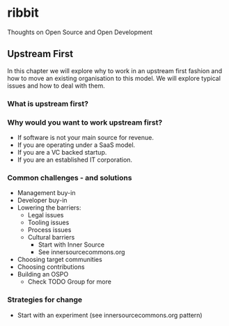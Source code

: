 # ribbit
Thoughts on Open Source and Open Development

## Upstream First

In this chapter we will explore why to work in an upstream first fashion and how to move an existing organisation to this model. We will explore typical issues and how to deal with them.

### What is upstream first?

### Why would you want to work upstream first?

* If software is not your main source for revenue.
* If you are operating under a SaaS model.
* If you are a VC backed startup.
* If you are an established IT corporation.

### Common challenges - and solutions

* Management buy-in
* Developer buy-in
* Lowering the barriers:
   * Legal issues
   * Tooling issues
   * Process issues
   * Cultural barriers
      * Start with Inner Source
      * See innersourcecommons.org
* Choosing target communities
* Choosing contributions
* Building an OSPO
   * Check TODO Group for more

### Strategies for change

* Start with an experiment (see innersourcecommons.org pattern)

